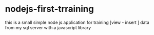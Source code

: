 # nodejs-first-trraining

this is a small simple node js application for training [view - insert ] data from my sql server 
with a javascript library
